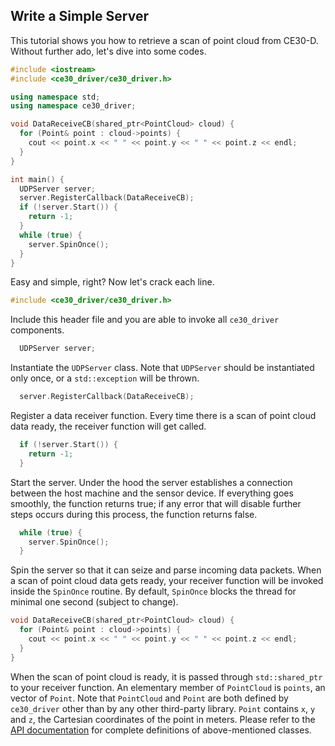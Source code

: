## Write a Simple Server

This tutorial shows you how to retrieve a scan of point cloud from CE30-D. Without further ado, let's dive into some codes.

```c++
#include <iostream>
#include <ce30_driver/ce30_driver.h>

using namespace std;
using namespace ce30_driver;

void DataReceiveCB(shared_ptr<PointCloud> cloud) {
  for (Point& point : cloud->points) {
    cout << point.x << " " << point.y << " " << point.z << endl;
  }
}

int main() {
  UDPServer server;
  server.RegisterCallback(DataReceiveCB);
  if (!server.Start()) {
    return -1;
  }
  while (true) {
   	server.SpinOnce();
  }
}
```

Easy and simple, right? Now let's crack each line.

```c++
#include <ce30_driver/ce30_driver.h>
```

Include this header file and you are able to invoke all `ce30_driver` components.

```c++
  UDPServer server;
```

Instantiate the `UDPServer` class. Note that `UDPServer` should be instantiated only once, or a `std::exception` will be thrown.

```c++
  server.RegisterCallback(DataReceiveCB);
```

Register a data receiver function. Every time there is a scan of point cloud data ready, the receiver function will get called.

```c++
  if (!server.Start()) {
    return -1;
  }
```

Start the server. Under the hood the server establishes a connection between the host machine and the sensor device. If everything goes smoothly, the function returns true; if any error that will disable further steps occurs during this process, the function returns false.

```c++
  while (true) {
   	server.SpinOnce();
  }
```

Spin the server so that it can seize and parse incoming data packets. When a scan of point cloud data gets ready, your receiver function will be invoked inside the `SpinOnce` routine. By default, `SpinOnce` blocks the thread for minimal one second (subject to change).

```c++
void DataReceiveCB(shared_ptr<PointCloud> cloud) {
  for (Point& point : cloud->points) {
    cout << point.x << " " << point.y << " " << point.z << endl;
  }
}
```

When the scan of point cloud is ready, it is passed through `std::shared_ptr` to your receiver function. An elementary member of `PointCloud` is `points`, an vector of `Point`. Note that `PointCloud` and `Point` are both defined by `ce30_driver` other than by any other third-party library. `Point` contains `x`, `y` and `z`, the Cartesian coordinates of the point in meters. Please refer to the [API documentation](../api_doc/html/index.html) for complete definitions of above-mentioned classes.